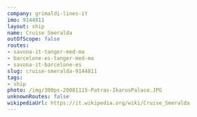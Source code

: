 ```yaml
---
company: grimaldi-lines-it
imo: 9144811
layout: ship
name: Cruise Smeralda
outOfScope: false
routes:
- savona-it-tanger-med-ma
- barcelone-es-tanger-med-ma
- savona-it-barcelone-es
slug: cruise-smeralda-9144811
tags:
- ship
photo: /img/300px-20081115-Patras-IkarusPalace.JPG
unknownRoutes: false
wikipediaUrl: https://it.wikipedia.org/wiki/Cruise_Smeralda
---
```

